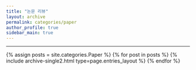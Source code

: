 ```yaml
---
title: "논문 리뷰"
layout: archive
permalink: categories/paper
author_profile: true
sidebar_main: true
---
```


<!-- 공백이 포함되어 있는 카테고리 이름의 경우 site.categories.['a b c'] 이런식으로! -->

***

{% assign posts = site.categories.Paper %}
{% for post in posts %} {% include archive-single2.html type=page.entries_layout %} {% endfor %}